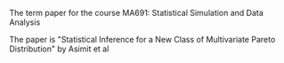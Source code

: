 
The term paper for the course MA691: Statistical Simulation and Data Analysis

The paper is "Statistical Inference for a New Class of Multivariate Pareto Distribution" by Asimit et al




